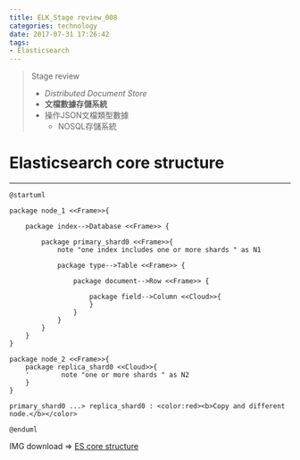 ```yaml
---
title: ELK_Stage review_008
categories: technology
date: 2017-07-31 17:26:42
tags:
- Elasticsearch
---
```

> Stage review  
> - _Distributed Document Store_
> - **文檔數據存儲系統**
> - 操作JSON文檔類型數據
>   - NOSQL存儲系統

<!--more-->

# Elasticsearch core structure
------
```puml
@startuml

package node_1 <<Frame>>{

    package index-->Database <<Frame>> {
        
        package primary_shard0 <<Frame>>{
            note "one index includes one or more shards " as N1
            
            package type-->Table <<Frame>> {
                    
                package document-->Row <<Frame>> {
                        
                    package field-->Column <<Cloud>>{
                    }
                }
            }
        }
    }
}

package node_2 <<Frame>>{
    package replica_shard0 <<Cloud>>{
    '        note "one or more shards " as N2
    }
}

primary_shard0 ...> replica_shard0 : <color:red><b>Copy and different node.</b></color>

@enduml
```
IMG download => [ES core structure](/images/elasticsearch/020_stage_review.png)

